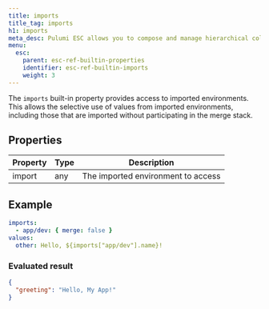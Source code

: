 ```yaml
---
title: imports
title_tag: imports
h1: imports
meta_desc: Pulumi ESC allows you to compose and manage hierarchical collections of configuration and secrets and consume them in various ways.
menu:
  esc:
    parent: esc-ref-builtin-properties
    identifier: esc-ref-builtin-imports
    weight: 3
---
```


The `imports` built-in property provides access to imported environments. This allows the selective use of values from imported environments, including those that are imported without participating in the merge stack.

## Properties

| Property | Type | Description                                                       |
|----------|------|-------------------------------------------------------------------|
| import   | any  | The imported environment to access

## Example

```yaml
imports:
  - app/dev: { merge: false }
values:
  other: Hello, ${imports["app/dev"].name}!
```

### Evaluated result

```json
{
  "greeting": "Hello, My App!"
}
```
